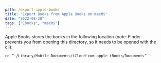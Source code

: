 ```yaml
---
path: /export-apple-books
title: "Export Books from Apple Books on macOS"
date: "2022-08-28"
tags: ["Ebooks", "macOS"]
---
```


Apple Books stores the books in the following location (note: Finder prevents
you from opening this directory, so it needs to be opened with the cli):

```zsh
cd “~/Library/Mobile Documents/iCloud~com~apple~iBooks/Documents”
```
